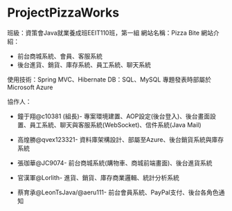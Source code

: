 # ProjectPizzaWorks

班級：資策會Java就業養成班EEIT110班，第一組
網站名稱：Pizza Bite
網站介紹：
   - 前台商城系統、會員、客服系統
   - 後台進貨、銷貨、庫存系統、員工系統、聊天系統

使用技術：Spring MVC、Hibernate
DB：SQL、MySQL
專題發表時部屬於Microsoft Azure

協作人：
- 鐘于翔@c10381 (組長)- 
  專案環境建置、AOP設定(後台登入)、後台畫面設置、員工系統、聊天與客服系統(WebSocket)、信件系統(Java Mail)

- 高煌勝@qvex123321- 
  資料庫架構設計、部屬至Azure、後台銷貨系統與庫存系統

- 張珈華@JC9074- 
  前台商城系統(購物車、商城前端畫面)、後台進貨系統

- 官漢軍@Lorlith- 
  進貨、銷貨、庫存商業邏輯、統計分析系統

- 蔡育承@LeonTsJava/@aeru111- 
  前台會員系統、PayPal支付、後台各角色通知
  
